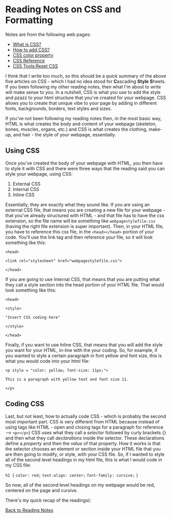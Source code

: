 # Reading Notes on CSS and Formatting

Notes are from the following web pages:
- [What is CSS?](https://developer.mozilla.org/en-US/docs/Learn/CSS/First_steps/What_is_CSS)
- [How to add CSS?](https://www.w3schools.com/css/css_howto.asp)
- [CSS color property](https://www.w3schools.com/cssref/pr_text_color.asp)
- [CSS Reference](https://developer.mozilla.org/en-US/docs/Web/CSS/Reference)
- [CSS Tools:Reset CSS](https://meyerweb.com/eric/tools/css/reset/)

I think that I write too much, so this should be a *quick* summary of the above five articles on CSS - which I had no idea stood for **C**ascading **Style** **S**heets. If you been following my other reading notes, then what I'm about to write will make sense to you. In a nutshell, CSS is what you use to add the style and pzazz to your html structure that you've created for your webpage. CSS allows you to create that unique vibe to your page by adding in different fonts, backgrounds, borders, text styles and sizes. 

If you've not been following my reading notes then, in the most basic way, HTML is what creates the body and content of your webpage (skeleton, bones, muscles, organs, etc.) and CSS is what creates the clothing, make-up, and hair - the style of your webpage, essentially.

## Using CSS
Once you've created the body of your webpage with HTML, you then have to style it with CSS and there were three ways that the reading said you can style your webpage, using CSS:

1. External CSS
1. Internal CSS
1. Inline CSS

Essentially, they are exactly what they sound like. If you are using an external CSS file, that means you are creating a new file for your webpage - that you've already structured with HTML - and that file has to have the css extension, so the file name will be something like `webpagestylefile.css` (having the right file extension is super important). Then, in your HTML file, you have to reference this css file, in the `<head></head>` portion of your code. You'll use the link tag and then reference your file, so it will look something like this:

`<head>`

`<link rel="stylesheet" href="webpagestylefile.css">`

`</head>`

If you are going to use Internal CSS, that means that you are putting what they call a style section into the head portion of your HTML file. That would look something like this:

`<head>`

`<style>`

`"Insert CSS coding here"`

`</style>`

`</head>`

Finally, if you want to use Inline CSS, that means that you will add the style you want for your HTML, in-line with the your coding. So, for example, if you wanted to style a certain paragraph in font yellow and font size, this is what you would code into your html file:

`<p style = "color: yellow; font-size: 11px;">`

`This is a paragraph with yellow text and font size 11.`

`</p>`

## Coding CSS
Last, but not least, how to actually code CSS - which is probably the second most important part. CSS is very different from HTML because instead of using tags like HTML - open and closing tags for a paragraph for reference --> `<p></p>`) CSS uses what they call a *selector* followed by curly brackets {} and then what they call *declarations* inside the selector. These declarations define a *property* and then the *value* of that property. How it works is that the selector chooses an element or section inside your HTML file that you are then going to modify, or style, with your CSS file. So, if I wanted to style all of the second level headings in my html file, this is what I would code in my CSS file:

`h2 {`
    `color: red;`
    `text-align: center;`
    `font-family: cursive;`
`}`

So now, all of the second level headings on my webpage would be red, centered on the page and cursive.

There's my quick recap of the readings(:

[Back to Reading Notes](README.md)